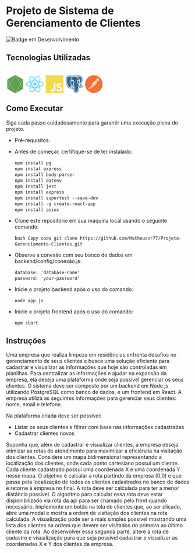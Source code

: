 # Projeto de Sistema de Gerenciamento de Clientes
![Badge em Desenvolvimento](http://img.shields.io/static/v1?label=STATUS&message=CONCLUIDO&color=dark&style=for-the-badge)

## Tecnologias Utilizadas
<div style="display: inline_block"><br>
    <img align="center" alt="Matheusxr77-NodeJs" height="50" width="50" src="https://raw.githubusercontent.com/devicons/devicon/master/icons/nodejs/nodejs-plain.svg">
    <img align="center" alt="Matheusxr77-React" height="50" width="50" src="https://raw.githubusercontent.com/devicons/devicon/master/icons/react/react-original.svg">
    <img align="center" alt="Matheusxr77-JavaScript" height="50" width="50" src="https://raw.githubusercontent.com/devicons/devicon/master/icons/javascript/javascript-plain.svg">
    <img align="center" alt="Matheusxr77-Postgresql" height="50" width="50" src="https://raw.githubusercontent.com/devicons/devicon/master/icons/postgresql/postgresql-plain.svg">
    <img align="center" alt="Matheusxr77-Postman" height="50" width="50" src="https://raw.githubusercontent.com/devicons/devicon/master/icons/postman/postman-plain.svg">
</div>

## Como Executar
Siga cada passo cuidadosamente para garantir uma execução plena do projeto.

+ Pré-requisitos:
- Antes de começar, certifique-se de ter instalado:
    ```
    npm install pg
    npm instal express
    npm install body-parser
    npm install dotenv
    npm install jest
    npm install express
    npm install supertest --save-dev
    npm install -g create-react-app
    npm install axios
    ```

- Clone este repositório em sua máquina local usando o seguinte comando:
    ```
    bash Copy code git clone https://github.com/Matheusxr77/Projeto-Gerenciamento-Clientes.git
    ```

- Observe a conexão com seu banco de dados em backend/config/conexão.js:
    ```
    database: 'database-name'
    password: 'your-password'
    ```

- Inicie o projeto backend após o uso do comando:
    ```
    node app.js
    ```

- Inicie o projeto frontend após o uso do comando:
    ```
    npm start
    ```

## Instruções
Uma empresa que realiza limpeza em residências enfrenta desafios no gerenciamento de seus clientes e busca uma solução eficiente para cadastrar e visualizar as informações que hoje são controladas em planilhas. Para centralizar as informações e ajudar na expansão da empresa, ela deseja uma plataforma onde seja possível gerenciar os seus clientes. O sistema deve ser composto por um backend em Node.js utilizando PostgreSQL como banco de dados, e um frontend em React.
A empresa utiliza as seguintes informações para gerenciar seus clientes: nome, email e telefone.

Na plataforma criada deve ser possível:
+ Listar os seus clientes e filtrar com base nas informações cadastradas
+ Cadastrar clientes novos

Suponha que, além de cadastrar e visualizar clientes, a empresa deseja otimizar as rotas de atendimento para maximizar a eficiência na visitação dos clientes. Considere um mapa bidimensional representando a localização dos clientes, onde cada ponto cartesiano possui um cliente. Cada cliente cadastrado possui uma coordenada X e uma coordenada Y nesse mapa.
O objetivo é calcular a rota partindo da empresa (0,0) e que passe pela localização de todos os clientes cadastrados no banco de dados e retorne à empresa no final. A rota deve ser calculada para ter a menor distância possível.
O algoritmo para calcular essa rota deve estar disponibilizado via rota da api para ser chamado pelo front quando necessário.
Implemente um botão na tela de clientes que, ao ser clicado, abre uma modal e mostra a ordem de visitação dos clientes na rota calculada. A visualização pode ser a mais simples possível mostrando uma lista dos clientes na ordem que devem ser visitados do primeiro ao último cliente da rota.
Ao desenvolver essa segunda parte, altere a rota de cadastro e visualização para que seja possível cadastrar e visualizar as coordenadas X e Y dos clientes da empresa.
